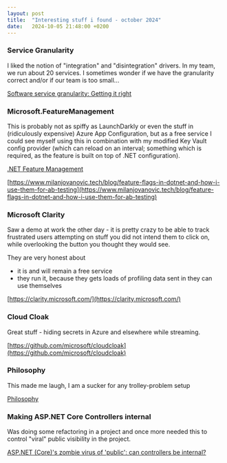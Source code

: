 ```yaml
---
layout: post
title:  "Interesting stuff i found - october 2024"
date:   2024-10-05 21:48:00 +0200
---
```

### Service Granularity
I liked the notion of "integration" and "disintegration" drivers. In my team, we run about 20 services. I sometimes wonder if we have the granularity correct and/or if our team is too small...

[Software service granularity: Getting it right](https://www.thoughtworks.com/insights/podcasts/technology-podcasts/software-service-granularity-getting-it-right#Transcript)

### Microsoft.FeatureManagement
This is probably not as spiffy as LaunchDarkly or even the stuff in (ridiculously expensive) Azure App Configuration, but as a free service I could see myself using this in combination with my modified Key Vault config provider (which can reload on an interval; something which is required, as the feature is built on top of .NET configuration).

[.NET Feature Management](https://learn.microsoft.com/en-us/azure/azure-app-configuration/feature-management-dotnet-reference)

[https://www.milanjovanovic.tech/blog/feature-flags-in-dotnet-and-how-i-use-them-for-ab-testing](https://www.milanjovanovic.tech/blog/feature-flags-in-dotnet-and-how-i-use-them-for-ab-testing)

### Microsoft Clarity
Saw a demo at work the other day - it is pretty crazy to be able to track frustrated users attempting on stuff you did not intend them to click on, while overlooking the button you thought they would see.

They are very honest about

- it is and will remain a free service
- they run it, because they gets loads of profiling data sent in they can use themselves

[https://clarity.microsoft.com/](https://clarity.microsoft.com/)

### Cloud Cloak
Great stuff - hiding secrets in Azure and elsewhere while streaming.

[https://github.com/microsoft/cloudcloak](https://github.com/microsoft/cloudcloak)

### Philosophy
This made me laugh, I am a sucker for any trolley-problem setup

[Philosophy](https://www.threads.net/@smbccomics/post/DAteBbuRYlg/)

### Making ASP.NET Core Controllers internal
Was doing some refactoring in a project and once more needed this to control "viral" public visibility in the project. 

[ASP.NET (Core)'s zombie virus of 'public': can controllers be internal?](https://stackoverflow.com/q/64165215)
